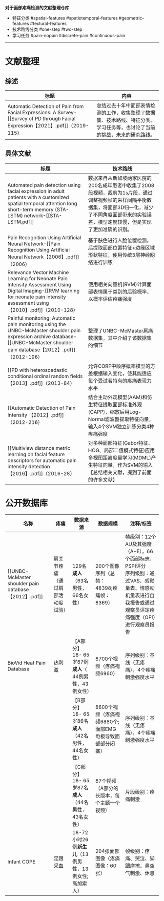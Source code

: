 **对于面部疼痛检测的文献整理仓库**

- 特征分类
#spatial-features #spatiotemporal-features
#geometric-features #textural-features
- 技术路线分类
#one-step #two-step
- 学习任务
#pain-nopain #discrete-pain #continuous-pain 

-------

# 文献整理
## 综述
| 标题                                                                                                                           | 内容                                                           |
| ---------------------------------------------------------------------------------------------------------------------------- | ------------------------------------------------------------ |
| Automatic Detection of Pain from Facial Expressions: A Survey-[[Survey of PD through Facial Expression【2021】.pdf]]（2019-115） | 总结过去十年中面部表情检测的工作，收集整理了数据集、技术路线、特征分类、学习任务等，也讨论了当前的挑战，未来的研究路线。 |

## 具体文献
| 标题                                                                                                                                                                             | 技术路线                                                                                                      |
| ------------------------------------------------------------------------------------------------------------------------------------------------------------------------------ | --------------------------------------------------------------------------------------------------------- |
| Automated pain detection using facial expression in adult patients with a customized spatial temporal attention long short-term memory (STA-LSTM) network-[[STA-LSTM.pdf]]     | 数据来自从新加坡两家医院的200名成年患者中收集了2008段视频，裁剪为1s片段，通过调整视频帧的采样间隔平衡数据集，将面部3D归一化，减少了不同角度面部带来的实验误差，模型速度较慢，但是实现了更加准确的识别。 |
| Pain Recognition Using Artificial Neural Network-[[Pain Recognition Using Artificial Neural Network【2006】.pdf]]（2006）                                                          | 基于肤色进行人脸位置检测，后提取面部位置特征+边缘区域形状特征，使用传统3层神经网络进行训练                                                            |
| Relevance Vector Machine Learning for Neonate Pain Intensity Assessment Using Digital Imaging-[[RVM learning for neonate pain intensity assessment using【2010】.pdf]]（2010-128） | 使用相关向量机(RVM)计算面部表情属于类别的后验概率，以概率评估疼痛强度                                                                     |
| Painful monitoring: Automatic pain monitoring using the UNBC-McMaster shoulder pain expression archive database-[[UNBC-McMaster shoulder pain database【2012】.pdf]]（2012-196）   | 整理了UNBC-McMaster肩痛数据集，其中介绍了该数据集的细节                                                                        |
| [[PD with heteroscedastic conditional ordinal random fields【2013】.pdf]]（2013-84）                                                                                               | 允许CORF中顺序概率模型的方差根据输入变化，使其能适应每个受试者特有的疼痛表现力水平                                                               |
| [[Automatic Detection of Pain Intensity 【2012】.pdf]]（2012-216）                                                                                                                 | 结合主动外观模型(AAM)和仿生特征提取面部标准外观(CAPP)，缩放后用Log-Normal滤波器提取特征向量，输入4个SVM独立训练分类4种疼痛强度                              |
| [[Multiview distance metric learning on facial feature descriptors for automatic pain intensity detection【2016】.pdf]]（2016-28）                                                 | 对多种面部特征(Gabor特征、HOG、局部二值模式特征)应用多视图距离度量学习(MDML)产生特征向量，作为SVM的输入【总结相关文献，提到了前面的许多文献】                          |
# 公开数据库

| 名称                                                     | 疼痛               | 数据来源                                | 数据规模                               | 注释/标签                                                                                     |
| ------------------------------------------------------ | ---------------- | ----------------------------------- | ---------------------------------- | ----------------------------------------------------------------------------------------- |
| [[UNBC-McMaster shoulder pain database【2012】.pdf]]<br> | 肩关节疼痛（通过肩部活动度试验） | 129名**成人**（63名男性，66名女性）             | 200个图像序列（总帧：48398;疼痛帧：8369）        | 帧级别：12个AU及其强度（A-E），66个面部标志，PSPI评分<br>序列级别：通过VAS、感觉量表、情感动机量表进行自我报告或通过观察员评定疼痛强度（OPI）进行观察员报告 |
| BioVid Heat Pain Database                              | 热刺激              | 【A部分】18- 65岁87例**成人**（ 44例男性，43例女性） | 8700个视频（疼痛视频6960）                  | 序列级别：基线（无疼痛），4个疼痛刺激强度水平                                                                   |
|                                                        |                  | 【B部分】18- 65岁86名**成人**（42名男性，44名女性）  | 8600个视频（疼痛视频6880个;面部EMG电极导致面部部分闭塞） | 序列级别：基线（无疼痛），4个疼痛刺激强度水平                                                                   |
|                                                        |                  | 【C部分】18- 65岁87名**成人**（44名男性，43名女性）  | 87个视频（A部分的长版本，每个主题一个视频）            | 片段级别：疼痛刺激                                                                                 |
| Infant COPE                                            | 足跟采血             | 18-72小时26例**新生儿**（13例男性，13例女性;高加索人） | 204张面部图像（疼痛图像：60张）                 | 帧级别：疼痛、哭泣、脚跟摩擦、鼻空气刺激、休息                                                                   |
